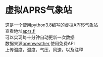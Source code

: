 # 虚拟APRS气象站<br>
这是一个使用python3.8编写的虚拟APRS气象站<br>
查看地址[aprs.fi](https://aprs.fi/)  
可以实现每十分钟自动更新一次数据<br>
数据来源[openweather](https://openweathermap.org/),使用免费API<br>
上传温度，温度，气压，风速，以及注释<br>

